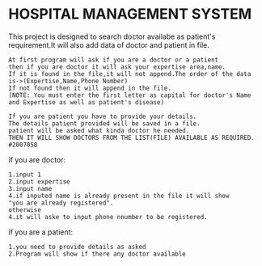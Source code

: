 
# HOSPITAL MANAGEMENT SYSTEM


This project is designed to search doctor availabe as patient's requirement.It will also add data of doctor and patient in file.

    At first program will ask if you are a doctor or a patient
    then if you are doctor it will ask your expertise area,name.
    If it is found in the file,it will not append.The order of the data is->(Expertise,Name,Phone Number)
    If not found then it will append in the file.
    (NOTE: You must enter the first letter as capital for doctor's Name and Expertise as well as patient's disease)

    If you are patient you have to provide your details.
    The details patient provided will be saved in a file.
    patient will be asked what kinda doctor he needed.
    THEN IT WILL SHOW DOCTORS FROM THE LIST(FILE) AVAILABLE AS REQUIRED.
    #2007058

if you are doctor:

    1.input 1
    2.input expertise
    3.input name
    4.if inputed name is already present in the file it will show
    "you are already registered".
    otherwise
    4.it will aske to input phone nnumber to be registered.

if you are a patient:

    1.you need to provide details as asked    
    2.Program will show if there any doctor available

